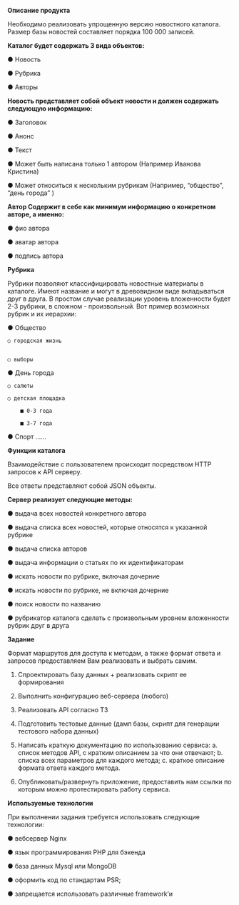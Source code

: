 **Описание продукта** 

Необходимо реализовать упрощенную версию новостного каталога. Размер базы новостей составляет порядка 100 000 записей. 

**Каталог будет содержать 3 вида объектов:** 

● Новость 

● Рубрика 

● Авторы 

**Новость представляет собой объект новости и должен содержать следующую информацию:** 

● Заголовок 

● Анонс 

● Текст 

● Может быть написана только 1 автором (Например Иванова Кристина) 

● Может относиться к нескольким рубрикам (Например, “общество”, “день города” )
 
**Автор Содержит в себе как минимум информацию о конкретном авторе, а именно:** 

● фио автора 

● аватар автора 

● подпись автора 

**Рубрика** 

Рубрики позволяют классифицировать новостные материалы в каталоге. 
Имеют название и могут в древовидном виде вкладываться друг в друга. В простом случае реализации уровень вложенности будет 2-3 рубрики, в сложном - произвольный. Вот пример возможных рубрик и их иерархии: 

● Общество 

    ○ городская жизнь 
    

    ○ выборы 
    
● День города 

    ○ салюты 
    
    ○ детская площадка 
    
        ■ 0-3 года 
        
        ■ 3-7 года 
        
● Спорт ...... 

**Функции каталога**

Взаимодействие с пользователем происходит посредством HTTP запросов к API серверу.

Все ответы представляют собой JSON объекты.
 
**Сервер реализует следующие методы:** 

● выдача всех новостей конкретного автора 

● выдача списка всех новостей, которые относятся к указанной рубрике 

● выдача списка авторов 

● выдача информации о статьях по их идентификаторам 

● искать новости по рубрике, включая дочерние 

● искать новости по рубрике, не включая дочерние 

● поиск новости по названию 

● рубрикатор каталога сделать с произвольным уровнем вложенности рубрик друг в друга 

**Задание** 

Формат маршрутов для доступа к методам, а также формат ответа и запросов предоставляем Вам реализовать и выбрать самим.
1. Спроектировать базу данных + реализовать скрипт ее формирования 
2. Выполнить конфигурацию веб-сервера (любого) 
3. Реализовать API согласно ТЗ
4. Подготовить тестовые данные (дамп базы, скрипт для генерации тестового 
набора данных) 

5. Написать краткую документацию по использованию сервиса: 
a. список методов API, с кратким описанием за что они отвечают;
b. списка всех параметров для каждого метода; 
c. краткое описание формата ответа каждого метода. 

6. Опубликовать/развернуть приложение, предоставить нам ссылки по которым 
можно протестировать работу сервиса.

**Используемые технологии** 

При выполнении задания требуется использовать следующие технологии: 

● вебсервер Nginx 

● язык программирования PHP для бэкенда 

● база данных Mysql или MongoDB

● оформить код по стандартам PSR; 

● запрещается использовать различные framework’и 
